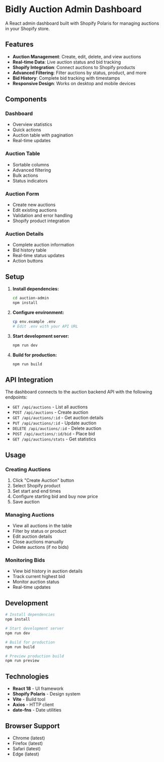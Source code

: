 # Bidly Auction Admin Dashboard

A React admin dashboard built with Shopify Polaris for managing auctions in your Shopify store.

## Features

- **Auction Management**: Create, edit, delete, and view auctions
- **Real-time Data**: Live auction status and bid tracking
- **Shopify Integration**: Connect auctions to Shopify products
- **Advanced Filtering**: Filter auctions by status, product, and more
- **Bid History**: Complete bid tracking with timestamps
- **Responsive Design**: Works on desktop and mobile devices

## Components

### Dashboard
- Overview statistics
- Quick actions
- Auction table with pagination
- Real-time updates

### Auction Table
- Sortable columns
- Advanced filtering
- Bulk actions
- Status indicators

### Auction Form
- Create new auctions
- Edit existing auctions
- Validation and error handling
- Shopify product integration

### Auction Details
- Complete auction information
- Bid history table
- Real-time status updates
- Action buttons

## Setup

1. **Install dependencies:**
   ```bash
   cd auction-admin
   npm install
   ```

2. **Configure environment:**
   ```bash
   cp env.example .env
   # Edit .env with your API URL
   ```

3. **Start development server:**
   ```bash
   npm run dev
   ```

4. **Build for production:**
   ```bash
   npm run build
   ```

## API Integration

The dashboard connects to the auction backend API with the following endpoints:

- `GET /api/auctions` - List all auctions
- `POST /api/auctions` - Create auction
- `GET /api/auctions/:id` - Get auction details
- `PUT /api/auctions/:id` - Update auction
- `DELETE /api/auctions/:id` - Delete auction
- `POST /api/auctions/:id/bid` - Place bid
- `GET /api/auctions/stats` - Get statistics

## Usage

### Creating Auctions
1. Click "Create Auction" button
2. Select Shopify product
3. Set start and end times
4. Configure starting bid and buy now price
5. Save auction

### Managing Auctions
- View all auctions in the table
- Filter by status or product
- Edit auction details
- Close auctions manually
- Delete auctions (if no bids)

### Monitoring Bids
- View bid history in auction details
- Track current highest bid
- Monitor auction status
- Real-time updates

## Development

```bash
# Install dependencies
npm install

# Start development server
npm run dev

# Build for production
npm run build

# Preview production build
npm run preview
```

## Technologies

- **React 18** - UI framework
- **Shopify Polaris** - Design system
- **Vite** - Build tool
- **Axios** - HTTP client
- **date-fns** - Date utilities

## Browser Support

- Chrome (latest)
- Firefox (latest)
- Safari (latest)
- Edge (latest)
